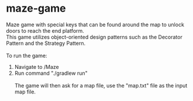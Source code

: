 # maze-game

Maze game with special keys that can be found around the map to unlock doors to reach the end platform.\
This game utilizes object-oriented design patterns such as the Decorator Pattern and the Strategy Pattern.\
\
To run the game:
1. Navigate to /Maze
2. Run command "./gradlew run"\
\
The game will then ask for a map file, use the "map.txt" file as the input map file.

